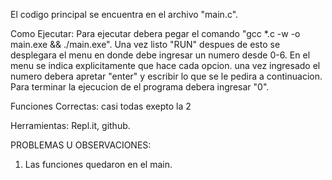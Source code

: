 
El codigo principal se encuentra en el archivo "main.c".

Como Ejecutar:
Para ejecutar debera pegar el comando "gcc *.c -w -o main.exe && ./main.exe".
Una vez listo "RUN"
despues de esto se desplegara el menu
en donde debe ingresar un numero desde 0-6.
En el menu se indica explicitamente que hace cada opcion.
una vez ingresado el numero debera apretar "enter"
y escribir lo que se le pedira a continuacion.
Para terminar la ejecucion de el programa debera ingresar "0".

Funciones Correctas: casi todas exepto la 2

Herramientas: Repl.it, github.

PROBLEMAS U OBSERVACIONES:
1. Las funciones quedaron en el main.
